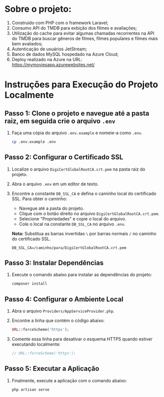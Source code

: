 # Sobre o projeto:
1. Construído com PHP com o framework Laravel;
2. Consumo API do TMDB para exbição dos filmes e avaliações;
4. Utilização do cache para evitar algumas chamadas recorrentes na API do TMDB para buscar gêneros de filmes, filmes populares e filmes mais bem avaliados;
5. Autenticação de usuários JetStream;
6. Banco de dados MySQL hospedado na Azure Cloud;
7. Deploy realizado na Azure na URL: https://mymoviesapp.azurewebsites.net/

# Instruções para Execução do Projeto Localmente
## Passo 1: Clone o projeto e navegue até a pasta raiz, em seguida crie o arquivo `.env`

1. Faça uma cópia do arquivo `.env.example` e nomeie-a como `.env`.

    ```bash
    cp .env.example .env
    ```

## Passo 2: Configurar o Certificado SSL

1. Localize o arquivo `DigiCertGlobalRootCA.crt.pem` na pasta raiz do projeto.

2. Abra o arquivo `.env` em um editor de texto.

3. Encontre a constante `DB_SSL_CA` e defina o caminho local do certificado SSL. Para obter o caminho:
   - Navegue até a pasta do projeto.
   - Clique com o botão direito no arquivo `DigiCertGlobalRootCA.crt.pem`.
   - Selecione "Propriedades" e copie o local do arquivo.
   - Cole o local na constante `DB_SSL_CA` no arquivo `.env`.

   **Nota:** Substitua as barras invertidas `\` por barras normais `/` no caminho do certificado SSL.

    ```env
    DB_SSL_CA=/caminho/para/DigiCertGlobalRootCA.crt.pem
    ```

## Passo 3: Instalar Dependências

1. Execute o comando abaixo para instalar as dependências do projeto:

    ```bash
    composer install
    ```

## Passo 4: Configurar o Ambiente Local

1. Abra o arquivo `Providers/AppServiceProvider.php`.

2. Encontre a linha que contém o código abaixo:

    ```php
    URL::forceScheme('https');
    ```

3. Comente essa linha para desativar o esquema HTTPS quando estiver executando localmente:

    ```php
    // URL::forceScheme('https');
    ```

## Passo 5: Executar a Aplicação

1. Finalmente, execute a aplicação com o comando abaixo:

    ```bash
    php artisan serve
    ```


